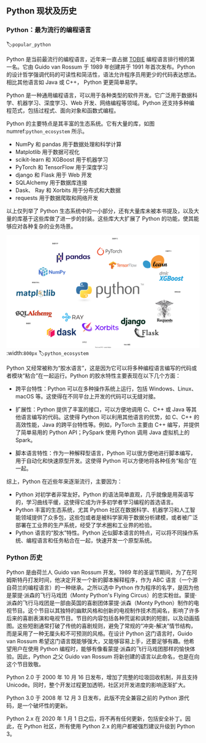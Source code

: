 Python 现状及历史
---------------

### Python：最为流行的编程语言
:label:`popular_python`

Python 是当前最流行的编程语言，近年来一直占据 [TOBIE](https://www.tiobe.com/tiobe-index/) 编程语言排行榜的第一名。它由 Guido van Rossum 于 1989 年创建并于 1991 年首次发布。Python 的设计哲学强调代码的可读性和简洁性，语法允许程序员用更少的代码表达想法。相比其他语言如 Java 或 C++， Python 更更简单易学。

Python 是一种通用编程语言，可以用于各种类型的软件开发。它广泛用于数据科学、机器学习、深度学习、Web 开发、网络编程等领域。Python 还支持多种编程范式，包括过程式、面向对象和函数式编程。

Python 的主要特点是其丰富的生态系统。它有大量的库，如图 numref:`python_ecosystem` 所示。

* NumPy 和 pandas 用于数据处理和科学计算
* Matplotlib 用于数据可视化
* scikit-learn 和 XGBoost 用于机器学习
* PyTorch 和 TensorFlow 用于深度学习
* django 和 Flask 用于 Web 开发
* SQLAlchemy 用于数据库连接
* Dask、 Ray 和 Xorbits 用于分布式和大数据
* requests 用于数据爬取和网络开发

以上仅列举了 Python 生态系统中的一小部分，还有大量库未被本书提及，以及大量的库基于这些库做了进一步的封装。这些库大大扩展了 Python 的功能，使其能够应对各种复杂的业务场景。

![Python 拥有丰富的生态系统](../img/ch-python-lang/python-ecosystem.svg)
:width:`800px`
:label:`python_ecosystem`

Python 又经常被称为“胶水语言”，这是因为它可以将多种编程语言编写的代码或者模块“粘合”在一起运行。Python 的胶水特性主要表现在以下几个方面：

* 跨平台特性：Python 可以在多种操作系统上运行，包括 Windows、Linux、macOS 等。这使得在不同平台上开发的代码可以无缝对接。

* 扩展性：Python 提供了丰富的接口，可以方便地调用 C、C++ 或 Java 等其他语言编写的代码。这使得 Python 可以利用其他语言的优势，如 C、C++ 的高效性能，Java 的跨平台特性等。例如，PyTorch 主要由 C++ 编写，并提供了简单易用的 Python API；PySpark 使用 Python 调用 Java 虚拟机上的 Spark。

* 脚本语言特性：作为一种解释型语言，Python 可以很方便地进行脚本编写，用于自动化和快速原型开发。这使得 Python 可以方便地将各种任务“粘合”在一起。

综上，Python 在近些年来逐渐流行，主要因为：

* Python 对初学者非常友好。Python 的语法简单直观，几乎就像是用英语写的，学习曲线平缓，这使得它成为许多初学者学习编程的首选语言。
* Python 丰富的生态系统，尤其 Python 社区在数据科学、机器学习和人工智能领域提供了众多包，这些包或者是被科学家用于数据分析建模，或者被广泛部署在工业界的生产系统，经受了学术圈和工业界的检验。
* Python 语言的“胶水”特性。Python 近似脚本语言的特点，可以将不同操作系统、编程语言和任务粘合在一起，快速开发一个原型系统。

### Python 历史

Python 是由荷兰人 Guido van Rossum 开发。1989 年的圣诞节期间，为了在阿姆斯特丹打发时间，他决定开发一个新的脚本解释程序，作为 ABC 语言（一个源自荷兰的编程语言）的一种继承。之所以选中 Python 作为程序的名字，是因为他是蒙提·派森的飞行马戏团（Monty Python's Flying Circus）的忠实粉丝。蒙提·派森的飞行马戏团是一部由英国的喜剧团体蒙提·派森（Monty Python）制作的电视节目。这个节目以其独特的幽默风格和创新的电视制作技术而闻名，影响了许多后来的喜剧表演和电视节目。节目的内容包括各种荒诞和讽刺的短剧，以及动画插图。这些短剧通常打破了传统的喜剧规则，避免了常规的“冲突-解决”情节结构，而是采用了一种无厘头和不可预测的风格。在设计 Python 这门语言时，Guido van Rossum 希望这门语言既能够强大，又能够容易上手，还要足够有趣。他希望用户在使用 Python 编程时，能够有像看蒙提·派森的飞行马戏团那样的愉快体验。因此，Python 之父 Guido van Rossum 将新创建的语言以此命名，也是在向这个节目致敬。

Python 2.0 于 2000 年 10 月 16 日发布，增加了完整的垃圾回收机制，并且支持 Unicode。同时，整个开发过程更加透明，社区对开发进度的影响逐渐扩大。

Python 3.0 于 2008 年 12 月 3 日发布，此版不完全兼容之前的 Python 源代码，是一个破坏性的更新。

Python 2.x 在 2020 年 1 月 1 日之后，将不再有任何更新，包括安全补丁。因此，在 Python 社区，所有使用 Python 2.x 的用户都被强烈建议升级到 Python 3。